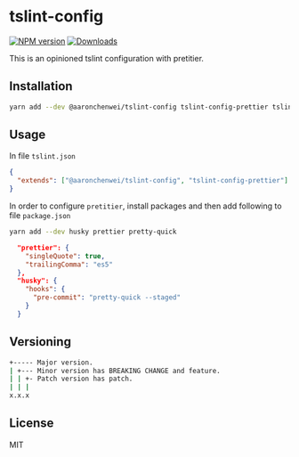 # tslint-config

[![NPM version](https://img.shields.io/npm/v/@aaronchenwei/tslint-config.svg?style=flat)](https://www.npmjs.com/package/@aaronchenwei/tslint-config)
[![Downloads](http://img.shields.io/npm/dm/@aaronchenwei/tslint-config.svg?style=flat)](https://www.npmjs.com/package/@aaronchenwei/tslint-config)

This is an opinioned tslint configuration with pretitier.

## Installation

```sh
yarn add --dev @aaronchenwei/tslint-config tslint-config-prettier tslint
```

## Usage

In file `tslint.json`

```json
{
  "extends": ["@aaronchenwei/tslint-config", "tslint-config-prettier"]
}
```

In order to configure `pretitier`, install packages and then add following to file `package.json`

```sh
yarn add --dev husky prettier pretty-quick
```

```json
  "prettier": {
    "singleQuote": true,
    "trailingComma": "es5"
  },
  "husky": {
    "hooks": {
      "pre-commit": "pretty-quick --staged"
    }
  }
```

## Versioning

```sh
+----- Major version.
| +--- Minor version has BREAKING CHANGE and feature.
| | +- Patch version has patch.
| | |
x.x.x
```

## License

MIT
